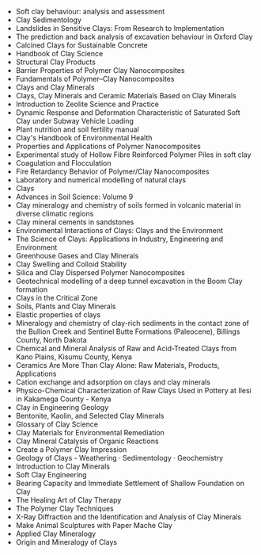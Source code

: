 <ul>


 <li><a target="_blank" href="https://github.com/manjunath5496/Clay-Science-Books/blob/master/clay(1).pdf" style="text-decoration:none;">Soft clay behaviour: analysis and assessment</a></li>
                            
 <li><a target="_blank" href="https://github.com/manjunath5496/Clay-Science-Books/blob/master/clay(2).pdf" style="text-decoration:none;">Clay Sedimentology</a></li>

<li><a target="_blank" href="https://github.com/manjunath5496/Clay-Science-Books/blob/master/clay(3).pdf" style="text-decoration:none;">Landslides in Sensitive Clays: From Research to Implementation</a></li>
 <li><a target="_blank" href="https://github.com/manjunath5496/Clay-Science-Books/blob/master/clay(4).pdf" style="text-decoration:none;">The prediction and back analysis of excavation behaviour in Oxford Clay</a></li>                              
<li><a target="_blank" href="https://github.com/manjunath5496/Clay-Science-Books/blob/master/clay(5).pdf" style="text-decoration:none;">Calcined Clays for Sustainable Concrete</a></li>

 <li><a target="_blank" href="https://github.com/manjunath5496/Clay-Science-Books/blob/master/clay(6).pdf" style="text-decoration:none;">Handbook of Clay Science</a></li>
                            
 <li><a target="_blank" href="https://github.com/manjunath5496/Clay-Science-Books/blob/master/clay(7).pdf" style="text-decoration:none;">Structural Clay Products</a></li>

<li><a target="_blank" href="https://github.com/manjunath5496/Clay-Science-Books/blob/master/clay(8).pdf" style="text-decoration:none;">Barrier Properties of Polymer Clay Nanocomposites</a></li>
 <li><a target="_blank" href="https://github.com/manjunath5496/Clay-Science-Books/blob/master/clay(9).pdf" style="text-decoration:none;">Fundamentals of Polymer–Clay Nanocomposites</a></li>                              
<li><a target="_blank" href="https://github.com/manjunath5496/Clay-Science-Books/blob/master/clay(10).pdf" style="text-decoration:none;">Clays and Clay Minerals</a></li>


 <li><a target="_blank" href="https://github.com/manjunath5496/Clay-Science-Books/blob/master/clay(11).pdf" style="text-decoration:none;">Clays, Clay Minerals and Ceramic Materials Based on Clay Minerals</a></li>
                            
 <li><a target="_blank" href="https://github.com/manjunath5496/Clay-Science-Books/blob/master/clay(12).pdf" style="text-decoration:none;">Introduction to Zeolite Science and Practice</a></li>

<li><a target="_blank" href="https://github.com/manjunath5496/Clay-Science-Books/blob/master/clay(13).pdf" style="text-decoration:none;">Dynamic Response and Deformation Characteristic of Saturated Soft Clay under Subway Vehicle Loading</a></li>
 <li><a target="_blank" href="https://github.com/manjunath5496/Clay-Science-Books/blob/master/clay(14).pdf" style="text-decoration:none;"> Plant nutrition and soil fertility manual</a></li>                              
<li><a target="_blank" href="https://github.com/manjunath5496/Clay-Science-Books/blob/master/clay(15).pdf" style="text-decoration:none;">Clay's Handbook of Environmental Health</a></li>

 <li><a target="_blank" href="https://github.com/manjunath5496/Clay-Science-Books/blob/master/clay(16).pdf" style="text-decoration:none;">Properties and Applications of Polymer Nanocomposites</a></li>
                            
 <li><a target="_blank" href="https://github.com/manjunath5496/Clay-Science-Books/blob/master/clay(17).pdf" style="text-decoration:none;">Experimental study of Hollow Fibre Reinforced Polymer Piles in soft clay</a></li>

<li><a target="_blank" href="https://github.com/manjunath5496/Clay-Science-Books/blob/master/clay(18).pdf" style="text-decoration:none;">Coagulation and Flocculation</a></li>
 <li><a target="_blank" href="https://github.com/manjunath5496/Clay-Science-Books/blob/master/clay(19).pdf" style="text-decoration:none;">Fire Retardancy Behavior of Polymer/Clay Nanocomposites</a></li>                              
<li><a target="_blank" href="https://github.com/manjunath5496/Clay-Science-Books/blob/master/clay(20).pdf" style="text-decoration:none;">Laboratory and numerical modelling of natural clays</a></li>


 <li><a target="_blank" href="https://github.com/manjunath5496/Clay-Science-Books/blob/master/clay(21).pdf" style="text-decoration:none;">Clays</a></li>
                            
 <li><a target="_blank" href="https://github.com/manjunath5496/Clay-Science-Books/blob/master/clay(22).pdf" style="text-decoration:none;">Advances in Soil Science: Volume 9</a></li>

<li><a target="_blank" href="https://github.com/manjunath5496/Clay-Science-Books/blob/master/clay(23).pdf" style="text-decoration:none;">Clay mineralogy and chemistry of soils formed in volcanic material in diverse climatic regions</a></li>
 <li><a target="_blank" href="https://github.com/manjunath5496/Clay-Science-Books/blob/master/clay(24).pdf" style="text-decoration:none;">Clay mineral cements in sandstones</a></li>                              
<li><a target="_blank" href="https://github.com/manjunath5496/Clay-Science-Books/blob/master/clay(25).pdf" style="text-decoration:none;">Environmental Interactions of Clays: Clays and the Environment</a></li>


 <li><a target="_blank" href="https://github.com/manjunath5496/Clay-Science-Books/blob/master/clay(26).pdf" style="text-decoration:none;">The Science of Clays: Applications in Industry, Engineering and Environment</a></li>
                            
 <li><a target="_blank" href="https://github.com/manjunath5496/Clay-Science-Books/blob/master/clay(27).pdf" style="text-decoration:none;">Greenhouse Gases and Clay Minerals</a></li>

<li><a target="_blank" href="https://github.com/manjunath5496/Clay-Science-Books/blob/master/clay(28).pdf" style="text-decoration:none;">Clay Swelling and Colloid Stability</a></li>
 <li><a target="_blank" href="https://github.com/manjunath5496/Clay-Science-Books/blob/master/clay(29).pdf" style="text-decoration:none;">Silica and Clay Dispersed Polymer Nanocomposites</a></li>                              
<li><a target="_blank" href="https://github.com/manjunath5496/Clay-Science-Books/blob/master/clay(30).pdf" style="text-decoration:none;">Geotechnical modelling of a deep tunnel excavation in the Boom Clay formation</a></li>


 <li><a target="_blank" href="https://github.com/manjunath5496/Clay-Science-Books/blob/master/clay(31).pdf" style="text-decoration:none;">Clays in the Critical Zone</a></li>
                            
 <li><a target="_blank" href="https://github.com/manjunath5496/Clay-Science-Books/blob/master/clay(32).pdf" style="text-decoration:none;">Soils, Plants and Clay Minerals</a></li>

<li><a target="_blank" href="https://github.com/manjunath5496/Clay-Science-Books/blob/master/clay(33).pdf" style="text-decoration:none;">Elastic properties of clays</a></li>
 <li><a target="_blank" href="https://github.com/manjunath5496/Clay-Science-Books/blob/master/clay(34).pdf" style="text-decoration:none;">Mineralogy and chemistry of clay-rich sediments in the contact zone of the Bullion Creek and Sentinel
Butte Formations (Paleocene), Billings County, North Dakota</a></li>                              
<li><a target="_blank" href="https://github.com/manjunath5496/Clay-Science-Books/blob/master/clay(35).pdf" style="text-decoration:none;">Chemical and Mineral Analysis of Raw and Acid-Treated Clays from Kano Plains, Kisumu County, Kenya</a></li>

 <li><a target="_blank" href="https://github.com/manjunath5496/Clay-Science-Books/blob/master/clay(36).pdf" style="text-decoration:none;">Ceramics Are More Than Clay Alone: Raw Materials, Products, Applications</a></li>                              
<li><a target="_blank" href="https://github.com/manjunath5496/Clay-Science-Books/blob/master/clay(37).pdf" style="text-decoration:none;">Cation exchange and adsorption on clays and clay minerals</a></li>

<li><a target="_blank" href="https://github.com/manjunath5496/Clay-Science-Books/blob/master/clay(38).pdf" style="text-decoration:none;">Physico-Chemical Characterization of Raw Clays Used in Pottery at Ilesi in Kakamega County - Kenya</a></li>
                            
 <li><a target="_blank" href="https://github.com/manjunath5496/Clay-Science-Books/blob/master/clay(39).pdf" style="text-decoration:none;"> Clay in Engineering Geology</a></li>

<li><a target="_blank" href="https://github.com/manjunath5496/Clay-Science-Books/blob/master/clay(40).pdf" style="text-decoration:none;">Bentonite, Kaolin, and Selected Clay Minerals</a></li>
 <li><a target="_blank" href="https://github.com/manjunath5496/Clay-Science-Books/blob/master/clay(41).pdf" style="text-decoration:none;">Glossary of Clay Science</a></li>   

 <li><a target="_blank" href="https://github.com/manjunath5496/Clay-Science-Books/blob/master/clay(42).pdf" style="text-decoration:none;">Clay Materials for Environmental Remediation</a></li>                              
<li><a target="_blank" href="https://github.com/manjunath5496/Clay-Science-Books/blob/master/clay(43).pdf" style="text-decoration:none;">Clay Mineral Catalysis of Organic Reactions</a></li>

<li><a target="_blank" href="https://github.com/manjunath5496/Clay-Science-Books/blob/master/clay(44).pdf" style="text-decoration:none;">Create a Polymer Clay Impression</a></li>
                            
 <li><a target="_blank" href="https://github.com/manjunath5496/Clay-Science-Books/blob/master/clay(45).pdf" style="text-decoration:none;"> Geology of Clays - Weathering · Sedimentology · Geochemistry</a></li>

<li><a target="_blank" href="https://github.com/manjunath5496/Clay-Science-Books/blob/master/clay(46).pdf" style="text-decoration:none;">Introduction to Clay Minerals</a></li>
 <li><a target="_blank" href="https://github.com/manjunath5496/Clay-Science-Books/blob/master/clay(47).pdf" style="text-decoration:none;">Soft Clay Engineering</a></li>   
                          
 <li><a target="_blank" href="https://github.com/manjunath5496/Clay-Science-Books/blob/master/clay(48).pdf" style="text-decoration:none;"> Bearing Capacity and Immediate Settlement of Shallow Foundation on Clay</a></li>

<li><a target="_blank" href="https://github.com/manjunath5496/Clay-Science-Books/blob/master/clay(49).pdf" style="text-decoration:none;">The Healing Art of Clay Therapy</a></li>
 <li><a target="_blank" href="https://github.com/manjunath5496/Clay-Science-Books/blob/master/clay(50).pdf" style="text-decoration:none;">The Polymer Clay Techniques</a></li>   

 <li><a target="_blank" href="https://github.com/manjunath5496/Clay-Science-Books/blob/master/clay(51).pdf" style="text-decoration:none;">X-Ray Diffraction and the Identification and Analysis of Clay Minerals</a></li>
 
 
<li><a target="_blank" href="https://github.com/manjunath5496/Clay-Science-Books/blob/master/clay(52).pdf" style="text-decoration:none;">Make Animal Sculptures with Paper Mache Clay</a></li>
 <li><a target="_blank" href="https://github.com/manjunath5496/Clay-Science-Books/blob/master/clay(53).pdf" style="text-decoration:none;">Applied Clay Mineralogy</a></li>   

 <li><a target="_blank" href="https://github.com/manjunath5496/Clay-Science-Books/blob/master/clay(54).pdf" style="text-decoration:none;">Origin and Mineralogy of Clays</a></li>   


</ul> 
